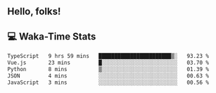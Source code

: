 
## Hello, folks!

## 💻 Waka-Time Stats
<!--START_SECTION:waka-->

```txt
TypeScript   9 hrs 59 mins   ███████████████████████▒░   93.23 %
Vue.js       23 mins         █░░░░░░░░░░░░░░░░░░░░░░░░   03.70 %
Python       8 mins          ▒░░░░░░░░░░░░░░░░░░░░░░░░   01.39 %
JSON         4 mins          ░░░░░░░░░░░░░░░░░░░░░░░░░   00.63 %
JavaScript   3 mins          ░░░░░░░░░░░░░░░░░░░░░░░░░   00.56 %
```

<!--END_SECTION:waka-->


<br>


<!---
ShivamJhaa/ShivamJhaa is a ✨ special ✨ repository because its `README.md` (this file) appears on your GitHub profile.
You can click the Preview link to take a look at your changes.
--->

